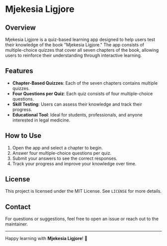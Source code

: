 # Mjekesia Ligjore

## Overview
Mjekesia Ligjore is a quiz-based learning app designed to help users test their knowledge of the book "Mjekesia Ligjore." The app consists of multiple-choice quizzes that cover all seven chapters of the book, allowing users to reinforce their understanding through interactive learning.

## Features
- **Chapter-Based Quizzes**: Each of the seven chapters contains multiple quizzes.
- **Four Questions per Quiz**: Each quiz consists of four multiple-choice questions.
- **Skill Testing**: Users can assess their knowledge and track their progress.
- **Educational Tool**: Ideal for students, professionals, and anyone interested in legal medicine.

## How to Use
1. Open the app and select a chapter to begin.
2. Answer four multiple-choice questions per quiz.
3. Submit your answers to see the correct responses.
4. Track your progress and improve your knowledge over time.

## License
This project is licensed under the MIT License. See `LICENSE` for more details.

## Contact
For questions or suggestions, feel free to open an issue or reach out to the maintainer.

---
Happy learning with **Mjekesia Ligjore**! 🚀

